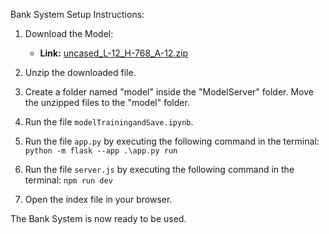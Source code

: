 Bank System Setup Instructions:

1. Download the Model:
   - **Link:** [uncased_L-12_H-768_A-12.zip](https://storage.googleapis.com/bert_models/2018_10_18/uncased_L-12_H-768_A-12.zip)

2. Unzip the downloaded file.

3. Create a folder named "model" inside the "ModelServer" folder. Move the unzipped files to the "model" folder.

4. Run the file `modelTrainingandSave.ipynb`.

5. Run the file `app.py` by executing the following command in the terminal: `python -m flask --app .\app.py run`

6. Run the file `server.js` by executing the following command in the terminal: `npm run dev`

7. Open the index file in your browser.

The Bank System is now ready to be used.
